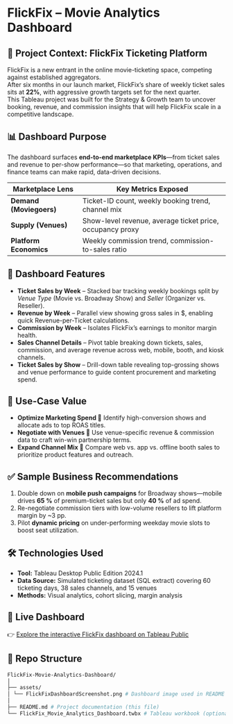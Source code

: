 # FlickFix – Movie Analytics Dashboard



## 🎯 Project Context: FlickFix Ticketing Platform

FlickFix is a new entrant in the online movie-ticketing space, competing against established aggregators.\
After six months in our launch market, FlickFix’s share of weekly ticket sales sits at **22%**, with aggressive growth targets set for the next quarter.\
This Tableau project was built for the Strategy & Growth team to uncover booking, revenue, and commission insights that will help FlickFix scale in a competitive landscape.

## 📊 Dashboard Purpose

The dashboard surfaces **end-to-end marketplace KPIs**—from ticket sales and revenue to per-show performance—so that marketing, operations, and finance teams can make rapid, data-driven decisions.

| Marketplace Lens        | Key Metrics Exposed                                       |
| ----------------------- | --------------------------------------------------------- |
| **Demand (Moviegoers)** | Ticket-ID count, weekly booking trend, channel mix        |
| **Supply (Venues)**     | Show-level revenue, average ticket price, occupancy proxy |
| **Platform Economics**  | Weekly commission trend, commission-to-sales ratio        |

## 🧩 Dashboard Features

- **Ticket Sales by Week** – Stacked bar tracking weekly bookings split by *Venue Type* (Movie vs. Broadway Show) and *Seller* (Organizer vs. Reseller).
- **Revenue by Week** – Parallel view showing gross sales in \$, enabling quick Revenue-per-Ticket calculations.
- **Commission by Week** – Isolates FlickFix’s earnings to monitor margin health.
- **Sales Channel Details** – Pivot table breaking down tickets, sales, commission, and average revenue across web, mobile, booth, and kiosk channels.
- **Ticket Sales by Show** – Drill-down table revealing top-grossing shows and venue performance to guide content procurement and marketing spend.

## 🔎 Use-Case Value

- **Optimize Marketing Spend 💸**   Identify high-conversion shows and allocate ads to top ROAS titles.  
- **Negotiate with Venues 🤝**   Use venue-specific revenue & commission data to craft win-win partnership terms.  
- **Expand Channel Mix 📱**   Compare web vs. app vs. offline booth sales to prioritize product features and outreach.  

## ✅ Sample Business Recommendations

1. Double down on **mobile push campaigns** for Broadway shows—mobile drives **65 %** of premium-ticket sales but only **40 %** of ad spend.  
2. Re-negotiate commission tiers with low-volume resellers to lift platform margin by \~3 pp.  
3. Pilot **dynamic pricing** on under-performing weekday movie slots to boost seat utilization.  

## 🛠️ Technologies Used

- **Tool:** Tableau Desktop Public Edition 2024.1  
- **Data Source:** Simulated ticketing dataset (SQL extract) covering 60 ticketing days, 38 sales channels, and 15 venues  
- **Methods:** Visual analytics, cohort slicing, margin analysis

## 🔗 Live Dashboard

👉 [Explore the interactive FlickFix dashboard on Tableau Public](https://public.tableau.com/app/profile/ashutosh.jagdale/viz/FlickFix-MovieAnalyticsDashboard/FinalReport)

## 📁 Repo Structure


```bash
FlickFix-Movie-Analytics-Dashboard/
│
├── assets/
│ └── FlickFixDashboardScreenshot.png # Dashboard image used in README
│
├── README.md # Project documentation (this file)
└── FlickFix_Movie_Analytics_Dashboard.twbx # Tableau workbook (optional)
